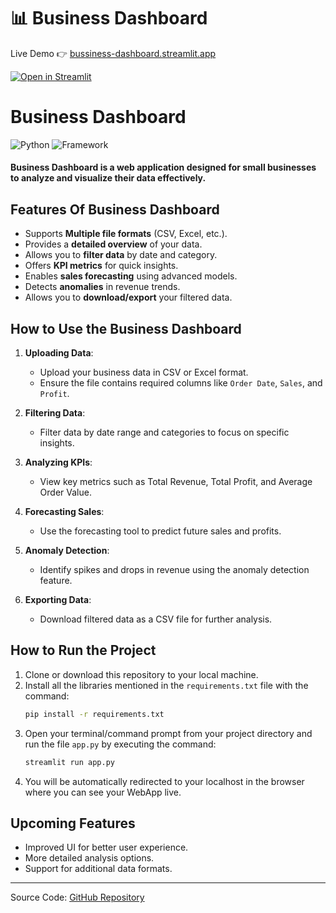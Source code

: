 # 📊 Business Dashboard

Live Demo 👉 [bussiness-dashboard.streamlit.app](https://bussiness-dashboard.streamlit.app/)

[![Open in Streamlit](https://static.streamlit.io/badges/streamlit_badge_black_white.svg)](https://bussiness-dashboard.streamlit.app/)

# Business Dashboard

![Python](https://img.shields.io/badge/Python-3.8-blueviolet)
![Framework](https://img.shields.io/badge/Framework-streamlit-red)

#### **Business Dashboard** is a web application designed for small businesses to analyze and visualize their data effectively.

## Features Of Business Dashboard
- Supports **Multiple file formats** (CSV, Excel, etc.).
- Provides a **detailed overview** of your data.
- Allows you to **filter data** by date and category.
- Offers **KPI metrics** for quick insights.
- Enables **sales forecasting** using advanced models.
- Detects **anomalies** in revenue trends.
- Allows you to **download/export** your filtered data.

## How to Use the Business Dashboard

1. **Uploading Data**:
   - Upload your business data in CSV or Excel format.
   - Ensure the file contains required columns like `Order Date`, `Sales`, and `Profit`.

2. **Filtering Data**:
   - Filter data by date range and categories to focus on specific insights.

3. **Analyzing KPIs**:
   - View key metrics such as Total Revenue, Total Profit, and Average Order Value.

4. **Forecasting Sales**:
   - Use the forecasting tool to predict future sales and profits.

5. **Anomaly Detection**:
   - Identify spikes and drops in revenue using the anomaly detection feature.

6. **Exporting Data**:
   - Download filtered data as a CSV file for further analysis.

## How to Run the Project

1. Clone or download this repository to your local machine.
2. Install all the libraries mentioned in the `requirements.txt` file with the command:
   ```bash
   pip install -r requirements.txt
   ```
3. Open your terminal/command prompt from your project directory and run the file `app.py` by executing the command:
   ```bash
   streamlit run app.py
   ```
4. You will be automatically redirected to your localhost in the browser where you can see your WebApp live.

## Upcoming Features
- Improved UI for better user experience.
- More detailed analysis options.
- Support for additional data formats.

---

Source Code: [GitHub Repository](https://github.com/everydaycodings/Data-Analysis-Web-App)